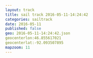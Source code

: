 ---layout: tracktitle: sail track 2016-05-11-14:24:42
categories: sailtrack
date: 2016-05-11
published: false
geo: 2016-05-11-14:24:42.json
geocenterlon:46.855617021
geocenterlat:-92.093507895
mapzoom: 11
---